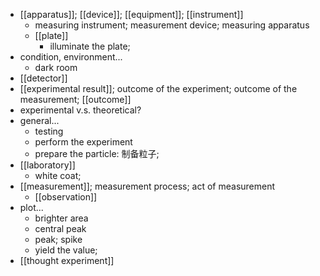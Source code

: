 - [[apparatus]]; [[device]]; [[equipment]]; [[instrument]]
    - measuring instrument; measurement device; measuring apparatus
    - [[plate]]
        - illuminate the plate;
- condition, environment...
    - dark room
- [[detector]]
- [[experimental result]]; outcome of the experiment; outcome of the measurement; [[outcome]]
- experimental v.s. theoretical?
- general...
    - testing
    - perform the experiment
    - prepare the particle: 制备粒子;
- [[laboratory]]
    - white coat;
- [[measurement]]; measurement process; act of measurement
    - [[observation]]
- plot...
    - brighter area
    - central peak
    - peak; spike
    - yield the value;
- [[thought experiment]]
